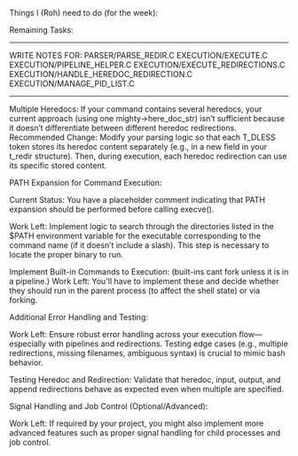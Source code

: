 Things I (Roh) need to do (for the week):

Remaining Tasks:

************************************************
WRITE NOTES FOR:
      PARSER/PARSE_REDIR.C
      EXECUTION/EXECUTE.C
      EXECUTION/PIPELINE_HELPER.C
      EXECUTION/EXECUTE_REDIRECTIONS.C
      EXECUTION/HANDLE_HEREDOC_REDIRECTION.C
      EXECUTION/MANAGE_PID_LIST.C
************************************************ 

Multiple Heredocs:
If your command contains several heredocs, your current approach (using one mighty->here_doc_str) isn’t sufficient because it doesn’t differentiate between different heredoc redirections.
Recommended Change:
Modify your parsing logic so that each T_DLESS token stores its heredoc content separately (e.g., in a new field in your t_redir structure). Then, during execution, each heredoc redirection can use its specific stored content.

PATH Expansion for Command Execution:

Current Status: You have a placeholder comment indicating that PATH expansion should be performed before calling execve().

Work Left: Implement logic to search through the directories listed in the $PATH environment variable for the executable corresponding to the command name (if it doesn’t include a slash). This step is necessary to locate the proper binary to run.


Implement Built-in Commands to Execution:
(built-ins cant fork unless it is in a pipeline.)
Work Left: You'll have to implement these and decide whether they should run in the parent process (to affect the shell state) or via forking.


Additional Error Handling and Testing:

Work Left: Ensure robust error handling across your execution flow—especially with pipelines and redirections. Testing edge cases (e.g., multiple redirections, missing filenames, ambiguous syntax) is crucial to mimic bash behavior.

Testing Heredoc and Redirection:
Validate that heredoc, input, output, and append redirections behave as expected even when multiple are specified.

Signal Handling and Job Control (Optional/Advanced):

Work Left: If required by your project, you might also implement more advanced features such as proper signal handling for child processes and job control.
